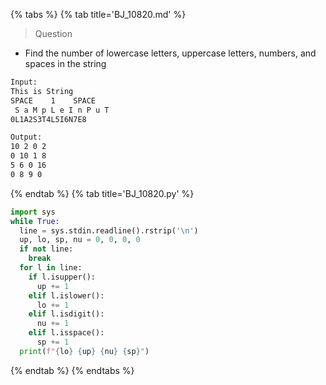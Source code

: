 {% tabs %}
{% tab title='BJ_10820.md' %}

> Question

* Find the number of lowercase letters, uppercase letters, numbers, and spaces in the string

```txt
Input:
This is String
SPACE    1    SPACE
 S a M p L e I n P u T
0L1A2S3T4L5I6N7E8

Output:
10 2 0 2
0 10 1 8
5 6 0 16
0 8 9 0
```

{% endtab %}
{% tab title='BJ_10820.py' %}

```py
import sys
while True:
  line = sys.stdin.readline().rstrip('\n')
  up, lo, sp, nu = 0, 0, 0, 0
  if not line:
    break
  for l in line:
    if l.isupper():
      up += 1
    elif l.islower():
      lo += 1
    elif l.isdigit():
      nu += 1
    elif l.isspace():
      sp += 1
  print(f"{lo} {up} {nu} {sp}")
```

{% endtab %}
{% endtabs %}
